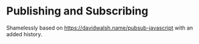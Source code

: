 # Publishing and Subscribing

Shamelessly based on https://davidwalsh.name/pubsub-javascript with an added history.
